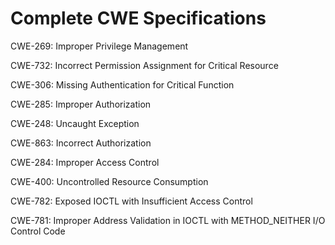 

# Complete CWE Specifications

CWE-269: Improper Privilege Management

CWE-732: Incorrect Permission Assignment for Critical Resource

CWE-306: Missing Authentication for Critical Function

CWE-285: Improper Authorization

CWE-248: Uncaught Exception

CWE-863: Incorrect Authorization

CWE-284: Improper Access Control

CWE-400: Uncontrolled Resource Consumption

CWE-782: Exposed IOCTL with Insufficient Access Control

CWE-781: Improper Address Validation in IOCTL with METHOD_NEITHER I/O Control Code